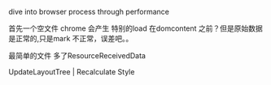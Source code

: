 dive into browser process through performance 

首先一个空文件
chrome 会产生<html><head></head><body></body></html>
特别的load 在domcontent 之前？但是原始数据是正常的,只是mark 不正常，误差吧。。

最简单的文件
多了ResourceReceivedData

UpdateLayoutTree | Recalculate Style
